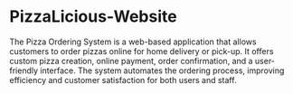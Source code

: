# PizzaLicious-Website
The Pizza Ordering System is a web-based application that allows customers to order pizzas online for home delivery or pick-up. It offers custom pizza creation, online payment, order confirmation, and a user-friendly interface. The system automates the ordering process, improving efficiency and customer satisfaction for both users and staff.
